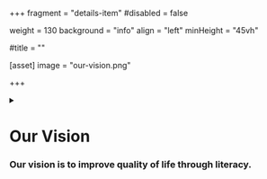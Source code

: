 +++
fragment = "details-item"
#disabled = false

weight = 130
background = "info"
align = "left"
minHeight = "45vh"

#title = ""

[asset]
  image = "our-vision.png"

+++

<details>
<summary>

# Our Vision
### Our vision is to improve quality of life through literacy.

</summary>

***

With our expertise, broad community network, resources, and years of experience serving diverse literacy needs, Project READ is a key resource for adult and family literacy services and education in Waterloo-Wellington.  

Through intergenerational programs, Project READ is helping families build their literacy skills together. Parents and caregiving adults are given the opportunity to pursue their own educational or employment goals and to better prepare their children for success in school.  

Through professional development for adult literacy practitioners, Project READ is helping ensure learning opportunities for adults across Waterloo-Wellington. We are committed to ensuring that every individual has access to literacy and essential skills training needed to learn, grow, and flourish.

</details>
  



